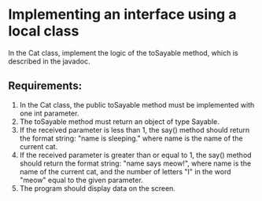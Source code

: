# Implementing an interface using a local class

In the Cat class, implement the logic of the toSayable method, which is described in the javadoc.


## Requirements:
1. In the Cat class, the public toSayable method must be implemented with one int parameter.
2. The toSayable method must return an object of type Sayable.
3. If the received parameter is less than 1, the say() method should return 
	the format string: "name is sleeping." where name is the name of the current cat.
4. If the received parameter is greater than or equal to 1, the say() method should 
	return the format string: "name says meow!", where name is the name of the 
	current cat, and the number of letters "I" in the word &quot;meow&quot; equal 
	to the given parameter.
5. The program should display data on the screen.